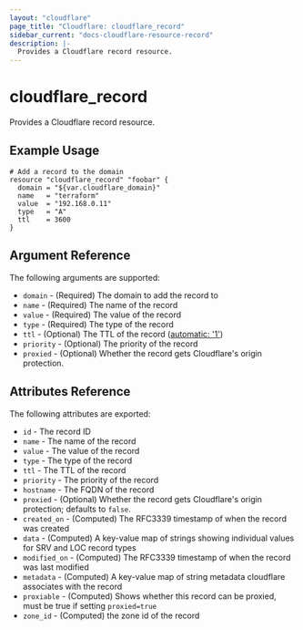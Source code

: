 ```yaml
---
layout: "cloudflare"
page_title: "Cloudflare: cloudflare_record"
sidebar_current: "docs-cloudflare-resource-record"
description: |-
  Provides a Cloudflare record resource.
---
```


# cloudflare_record

Provides a Cloudflare record resource.

## Example Usage

```hcl
# Add a record to the domain
resource "cloudflare_record" "foobar" {
  domain = "${var.cloudflare_domain}"
  name   = "terraform"
  value  = "192.168.0.11"
  type   = "A"
  ttl    = 3600
}
```

## Argument Reference

The following arguments are supported:

* `domain` - (Required) The domain to add the record to
* `name` - (Required) The name of the record
* `value` - (Required) The value of the record
* `type` - (Required) The type of the record
* `ttl` - (Optional) The TTL of the record ([automatic: '1'](https://api.cloudflare.com/#dns-records-for-a-zone-create-dns-record))
* `priority` - (Optional) The priority of the record
* `proxied` - (Optional) Whether the record gets Cloudflare's origin protection.

## Attributes Reference

The following attributes are exported:

* `id` - The record ID
* `name` - The name of the record
* `value` - The value of the record
* `type` - The type of the record
* `ttl` - The TTL of the record
* `priority` - The priority of the record
* `hostname` - The FQDN of the record
* `proxied` - (Optional) Whether the record gets Cloudflare's origin protection; defaults to `false`.
* `created_on` - (Computed) The RFC3339 timestamp of when the record was created
* `data` - (Computed) A key-value map of strings showing individual values for SRV and LOC record types
* `modified_on` - (Computed) The RFC3339 timestamp of when the record was last modified
* `metadata` - (Computed) A key-value map of string metadata cloudflare associates with the record
* `proxiable` - (Computed) Shows whether this record can be proxied, must be true if setting `proxied=true`
* `zone_id` - (Computed) the zone id of the record
